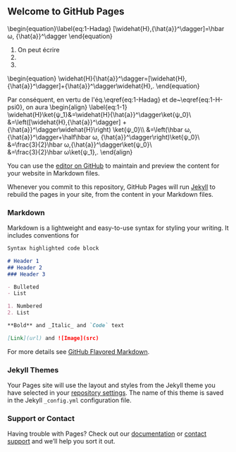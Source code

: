 ## Welcome to GitHub Pages

  \begin{equation}\label{eq:1-Hadag}
  [\widehat{H},{\hat{a}}^\dagger]=\hbar ω\, {\hat{a}}^\dagger
\end{equation}
1. On peut écrire
2.
3.

  \begin{equation}
\widehat{H}{\hat{a}}^\dagger=[\widehat{H},{\hat{a}}^\dagger]+{\hat{a}}^\dagger\widehat{H}\,.
  \end{equation}
  
  Par conséquent, en vertu de l'éq.\eqref{eq:1-Hadag} et de~\eqref{eq:1-H-psi0},
  on aura
  \begin{align}
    \label{eq:1-1}
    \widehat{H}\ket{ψ_1}&=\widehat{H}{\hat{a}}^\dagger\ket{ψ_0}\\\
                        &=\left([\widehat{H},{\hat{a}}^\dagger]
                          +{\hat{a}}^\dagger\widehat{H}\right)
                          \ket{ψ_0}\\\\
                        &=\left(\hbar ω\,{\hat{a}}^\dagger+\half\hbar ω\,
                          {\hat{a}}^\dagger\right)\ket{ψ_0}\\\
                        &=\frac{3}{2}\hbar ω\,{\hat{a}}^\dagger\ket{ψ_0}\\\
                        &=\frac{3}{2}\hbar ω\ket{ψ_1}\,.
  \end{align}


You can use the [editor on GitHub](https://github.com/1pw/1pw.github.io/edit/main/index.md) to maintain and preview the content for your website in Markdown files.

Whenever you commit to this repository, GitHub Pages will run [Jekyll](https://jekyllrb.com/) to rebuild the pages in your site, from the content in your Markdown files.

### Markdown

Markdown is a lightweight and easy-to-use syntax for styling your writing. It includes conventions for

```markdown
Syntax highlighted code block

# Header 1
## Header 2
### Header 3

- Bulleted
- List

1. Numbered
2. List

**Bold** and _Italic_ and `Code` text

[Link](url) and ![Image](src)
```

For more details see [GitHub Flavored Markdown](https://guides.github.com/features/mastering-markdown/).

### Jekyll Themes

Your Pages site will use the layout and styles from the Jekyll theme you have selected in your [repository settings](https://github.com/1pw/1pw.github.io/settings/pages). The name of this theme is saved in the Jekyll `_config.yml` configuration file.

### Support or Contact

Having trouble with Pages? Check out our [documentation](https://docs.github.com/categories/github-pages-basics/) or [contact support](https://support.github.com/contact) and we’ll help you sort it out.
